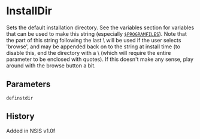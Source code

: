 # InstallDir

Sets the default installation directory. See the variables section for variables that can be used to make this string (especially [`$PROGRAMFILES`][1]). Note that the part of this string following the last \ will be used if the user selects 'browse', and may be appended back on to the string at install time (to disable this, end the directory with a \ (which will require the entire parameter to be enclosed with quotes). If this doesn't make any sense, play around with the browse button a bit.

## Parameters

    definstdir

## History

Added in NSIS v1.0f

[1]: ../Variables/PROGRAMFILES.md
